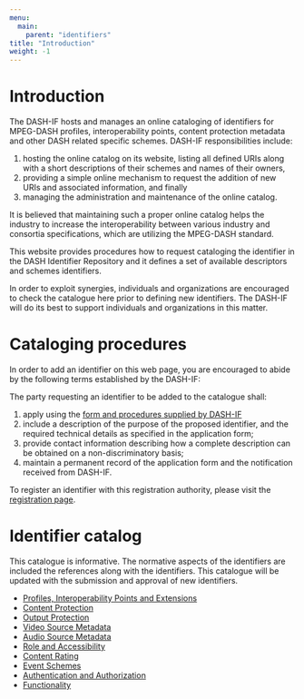 ```yaml
---
menu:
  main:
    parent: "identifiers"
title: "Introduction"
weight: -1
---
```


# Introduction

The DASH-IF hosts and manages an online cataloging of identifiers for MPEG-DASH
profiles, interoperability points, content protection metadata and other DASH
related specific schemes. DASH-IF responsibilities include:

  1. hosting the online catalog on its website, listing all defined URIs along
     with a short descriptions of their schemes and names of their owners,
  2. providing a simple online mechanism to request the addition of new URIs
     and associated information, and finally
  3. managing the administration and maintenance of the online catalog.

It is believed that maintaining such a proper online catalog helps the industry
to increase the interoperability between various industry and consortia
specifications, which are utilizing the MPEG-DASH standard.

This website provides procedures how to request cataloging the identifier in
the DASH Identifier Repository and it defines a set of available descriptors
and schemes identifiers.

In order to exploit synergies, individuals and organizations are encouraged to
check the catalogue here prior to defining new identifiers. The DASH-IF will
do its best to support individuals and organizations in this matter.

# Cataloging procedures

In order to add an identifier on this web page, you are encouraged to abide by
the following terms established by the DASH-IF:

The party requesting an identifier to be added to the catalogue shall:

  1. apply using the [form and procedures supplied by DASH-IF](/identifiers/registration)
  2. include a description of the purpose of the proposed identifier, and
     the required technical details as specified in the application form;
  3. provide contact information describing how a complete description can be
     obtained on a non-discriminatory basis;
  4. maintain a permanent record of the application form and the notification
     received from DASH-IF.

To register an identifier with this registration authority, please visit the
[registration page](/identifiers/registration).

# Identifier catalog

This catalogue is informative. The normative aspects of the identifiers are
included the references along with the identifiers. This catalogue will be
updated with the submission and approval of new identifiers.

  * [Profiles, Interoperability Points and Extensions](/identifiers/profiles)
  * [Content Protection](/identifiers/content_protection)
  * [Output Protection](/identifiers/output_protection)
  * [Video Source Metadata](/identifiers/video_source_metadata)
  * [Audio Source Metadata](/identifiers/audio_source_metadata)
  * [Role and Accessibility](/identifiers/role_and_accessibility)
  * [Content Rating](/identifiers/content_rating)
  * [Event Schemes](/identifiers/event_schemes)
  * [Authentication and Authorization](/identifiers/authentication_and_authorization)
  * [Functionality](/identifiers/functionality)
